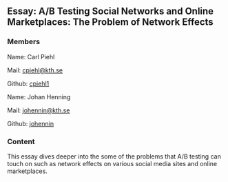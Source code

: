 ## Essay: A/B Testing Social Networks and Online Marketplaces: The Problem of Network Effects

### Members
Name: Carl Piehl

Mail: cpiehl@kth.se

Github: [cpiehl1](https://github.com/cpiehl1)

Name: Johan Henning

Mail: johennin@kth.se

Github: [johennin](https://github.com/johenninn)

### Content

This essay dives deeper into the some of the problems that A/B testing can touch on such as network effects on various social media sites and online marketplaces.

